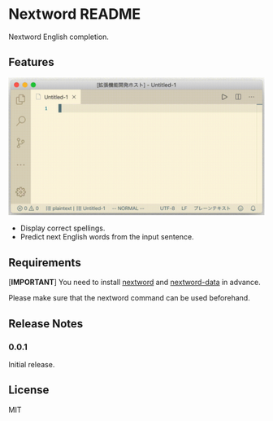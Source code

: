 # Nextword README

Nextword English completion.

## Features

![screenshot](images/screenshot.gif)

- Display correct spellings.
- Predict next English words from the input sentence.

## Requirements

[**IMPORTANT**] You need to install [nextword](https://github.com/high-moctane/nextword) and
[nextword-data](https://github.com/high-moctane/nextword-data) in advance.

Please make sure that the nextword command can be used beforehand.

## Release Notes

### 0.0.1

Initial release.

## License

MIT
